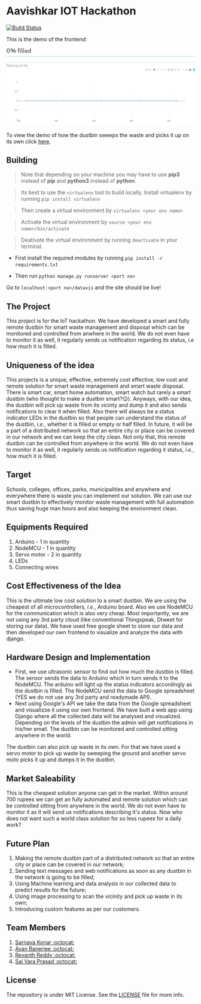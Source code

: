# Aavishkar IOT Hackathon

[![Build Status](https://travis-ci.org/Workaholics-nitd/iot-hackathon.svg?branch=master)](https://travis-ci.org/Workaholics-nitd/iot-hackathon)

This is the demo of the frontend:

![demo](./demo.gif)

To view the demo of how the dustbin sweeps the waste and picks it up on its own click [here](
https://drive.google.com/open?id=1lRRQbL9k4dgNGdNXnpt4H-QnX99c0k9T).

## Building

>Note that depending on your machine you may have to use **pip3** instead of **pip** and **python3** instead of **python**.

>Its best to use the `virtualenv` tool to build locally. Install virtualenv by running `pip install virtualenv`

>Then create a virtual environment by `virtualenv <your env name>`

>Activate the virtual environment by `source <your env name>/bin/activate`

>Deativate the virtual environment by running `deactivate` in your terminal.

 * First install the required modules by running `pip install -r requirements.txt`

 * Then run `python manage.py runserver <port no>`

 Go to `localhost:<port no>/datavis` and the site should be live!

## The Project

This project is for the IoT hackathon. We have developed a smart and fully remote dustbin for smart waste management and disposal which can be monitored and controlled from anwhere in the world. We do not even have to monitor it as well, it 
regularly sends us notification regarding its status, _i.e_ how much it is filled.

## Uniqueness of the idea

This projects is a unique, effective, extremely cost effective, low cost and remote solution for smart waste management and smart waste disposal. There is smart car, smart home automation, smart watch but rarely a smart dustbin (who thought to make a dustbin smart?:wink:). Anyways, with our idea, the dustbin will pick up waste from its vicinty and dump it and also sends notifications to clear it when filled. Also there will always be a status indicator LEDs in the dustbin so that people can understand the status of the dustbin, _i.e._, whether it is filled or empty or half filled. In future, it will be a part of a distributed network so that an entire city or place can be covered in our network and we can keep the city clean. Not only that, this remote dustbin can be controlled from anywhere in the world. We do not even have to monitor it as well, it regularly sends us notification regarding it status, _i.e._, how much it is filled.

## Target

Schools, colleges, offices, parks, municipalities and anywhere and everywhere there is waste you can implement our solution.
We can use our smart dustbin to effectively monitor waste management with full automation thus saving huge man hours and also
keeping the environment clean.

## Equipments Required

1. Arduino - 1 in quantity
2. NodeMCU - 1 in quantity
3. Servo motor - 2 in quantity
4. LEDs
5. Connecting wires

## Cost Effectiveness of the Idea

This is the ultimate low cost solution to a smart dustbin. We are using the cheapest of all microcontrollers, _i.e._, Arduino board. Also we use NodeMCU for the communication which is also very cheap. Most importantly, we are not using any 3rd party cloud (like conventional Thingspeak, Dtweet for storing our data). We have used free google sheet to store our data and then developed our own frontend to visualize and analyze the data with django.

## Hardware Design and Implementation

- First, we use ultrasonic sensor to find out how much the dustbin is filled. The sensor sends the data to Arduino which in turn 
sends it to the NodeMCU. The arduino will light up the status indicators accordingly as the dustbin is filled. The NodeMCU
send the data to Google spreadsheet (YES we do not use any 3rd party and readymade API).
- Next using Google's API we take the  data from the Google spreadsheet and visualizze it using our own frontend. We have built a web app using Django where all the collected data will be analysed and visualized. Depending on the levels of the dustbin the admin will get notifications in his/her email. The dustbin can be monitored and controlled sitting anywhere in the world.

The dustbin can also pick up waste in its own. For that we have used a servo motor to pick up waste by sweeping the ground and another servo moto picks it up and dumps it in the dustbin.

## Market Saleability

This is the cheapest solution anyone can get in the market. Within around 700 rupees we can get an fully automated and remote 
solution which can be controlled sitting from anywhere in the world. We do not even have to monitor it as it will send us
notifications describing it's status. Now who does not want such a world class solution for so less rupees for a daily work?

## Future Plan

1. Making the remote dustbin part of a distributed network so that an entire city or place can be covered in our network;
2. Sending text messages and web notifications as soon as any dustbin in the network is going to be filled;
3. Using Machine learning and data analysis in our collected data to predict results for the future;
4. Using image processing to scan the vicinity and pick up waste in its own;
5. Introducing custom features as per our customers.

## Team Members

1. [Sarnava Konar :octocat:](https://github.com/sarnava1)
2. [Ayan Banerjee :octocat:](https://github.com/ayan-b)
3. [Revanth Reddy :octocat:](https://github.com/revanth-reddy)
4. [Sai Vara Prasad :octocat:](https://github.com/Saivaraprasad)

## License
    
The repository is under MIT License. See the [LICENSE](./LICENSE.md) file for more info.

